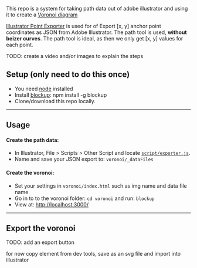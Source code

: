 This repo is a system for taking path data out of adobe illustrator and using it to create a [Voronoi diagram](https://en.wikipedia.org/wiki/Voronoi_diagram)

[Illustrator Point Exporter](https://github.com/elcontraption/illustrator-point-exporter) is used for of Export [x, y] anchor point coordinates as JSON from Adobe Illustrator. The path tool is used, **without beizer curves**. The path tool is ideal, as then we only get [x, y] values for each point. 

TODO: create a video and/or images to explain the steps

## Setup (only need to do this once)
- You need [node](https://nodejs.org/en/) installed 
- Install [blockup](https://github.com/gabrielflorit/blockup): npm install -g blockup
- Clone/download this repo locally.

---------------------

## Usage

#### Create the path data:

- In Illustrator, File > Scripts > Other Script and locate [`script/exporter.js`](dist/exporter.js).
- Name and save your JSON export to: `voronoi/_dataFiles`

#### Create the voronoi:

- Set your settings in `voronoi/index.html` such as img name and data file name
- Go in to to the voronoi folder: `cd voronoi` and run: `blockup` 
- View at: [http://localhost:3000/](http://localhost:3000/)

---------------------

## Export the voronoi

TODO: add an export button

for now copy element from dev tools, save as an svg file and import into illustrator